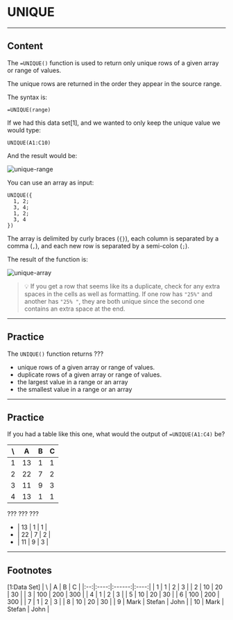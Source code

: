 ﻿---
author: Stefan-Stojanovic
type: normal
category: how-to
links:
  - >-
    [UNIQUE](https://support.google.com/docs/answer/3093198?hl=en){documentation}
practiceQuestion:
  formats:
    - fill-in-the-gap
  context: standalone
---

# UNIQUE


---

## Content

The `=UNIQUE()` function is used to return only unique rows of a given array or range of values.

The unique rows are returned in the order they appear in the source range.

The syntax is:

```plain-text
=UNIQUE(range)
```

If we had this data set[1], and we wanted to only keep the unique value we would type:

```plain-text
UNIQUE(A1:C10)
```

And the result would be:

![unique-range](https://img.enkipro.com/2b3403e142620d932627f8673a49b354.gif)

You can use an array as input:

```plain-text
UNIQUE({
  1, 2; 
  3, 4; 
  1, 2; 
  3, 4
})
```

The array is delimited by curly braces (`{}`), each column is separated by a comma (`,`), and each new row is separated by a semi-colon (`;`).

The result of the function is:

![unique-array](https://img.enkipro.com/2563add9963c85070f207d329f0f7e1f.gif)

> 💡 If you get a row that seems like its a duplicate, check for any extra spaces in the cells as well as formatting. 
> If one row has `"25%"` and another has `"25% "`, they are both unique since the second one contains an extra space at the end.


---

## Practice

The `UNIQUE()` function returns ???

- unique rows of a given array or range of values.
- duplicate rows of a given array or range of values.
- the largest value in a range or an array
- the smallest value in a range or an array


---

## Practice

If you had a table like this one, what would the output of `=UNIQUE(A1:C4)` be?

| \  | A  | B | C |
| -- | -- | - | - |
| 1  | 13 | 1 | 1 |
| 2  | 22 | 7 | 2 |
| 3  | 11 | 9 | 3 |
| 4  | 13 | 1 | 1 |

???
???
???

- | 13 | 1 | 1 |
- | 22 | 7 | 2 |
- | 11 | 9 | 3 |


---

## Footnotes

[1:Data Set]
| \  |   A  |    B   |   C  |
|:--:|:----:|:------:|:----:|
|  1 |   1  |    2   |   3  |
|  2 |  10  |   20   |  30  |
|  3 |  100 |   200  |  300 |
|  4 |   1  |    2   |   3  |
|  5 |  10  |   20   |  30  |
|  6 |  100 |   200  |  300 |
|  7 |   1  |    2   |   3  |
|  8 |  10  |   20   |  30  |
|  9 | Mark | Stefan | John |
| 10 | Mark | Stefan | John |
